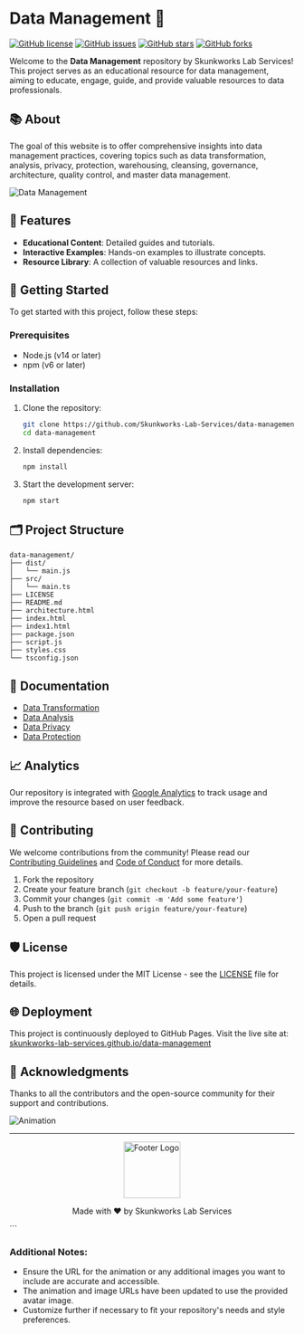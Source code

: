 # Data Management 🚀

[![GitHub license](https://img.shields.io/badge/license-MIT-blue.svg)](LICENSE)
[![GitHub issues](https://img.shields.io/github/issues/Skunkworks-Lab-Services/data-management.svg)](https://github.com/Skunkworks-Lab-Services/data-management/issues)
[![GitHub stars](https://img.shields.io/github/stars/Skunkworks-Lab-Services/data-management.svg)](https://github.com/Skunkworks-Lab-Services/data-management/stargazers)
[![GitHub forks](https://img.shields.io/github/forks/Skunkworks-Lab-Services/data-management.svg)](https://github.com/Skunkworks-Lab-Services/data-management/network)

Welcome to the **Data Management** repository by Skunkworks Lab Services! This project serves as an educational resource for data management, aiming to educate, engage, guide, and provide valuable resources to data professionals.

## 📚 About

The goal of this website is to offer comprehensive insights into data management practices, covering topics such as data transformation, analysis, privacy, protection, warehousing, cleansing, governance, architecture, quality control, and master data management.

![Data Management](https://private-user-images.githubusercontent.com/126121348/345966046-5b6cc808-bc90-412d-b5cf-760f2f6dd40f.png?jwt=eyJhbGciOiJIUzI1NiIsInR5cCI6IkpXVCJ9.eyJpc3MiOiJnaXRodWIuY29tIiwiYXVkIjoicmF3LmdpdGh1YnVzZXJjb250ZW50LmNvbSIsImtleSI6ImtleTUiLCJleHAiOjE3MjE3NTc5MzYsIm5iZiI6MTcyMTc1NzYzNiwicGF0aCI6Ii8xMjYxMjEzNDgvMzQ1OTY2MDQ2LTViNmNjODA4LWJjOTAtNDEyZC1iNWNmLTc2MGYyZjZkZDQwZi5wbmc_WC1BbXotQWxnb3JpdGhtPUFXUzQtSE1BQy1TSEEyNTYmWC1BbXotQ3JlZGVudGlhbD1BS0lBVkNPRFlMU0E1M1BRSzRaQSUyRjIwMjQwNzIzJTJGdXMtZWFzdC0xJTJGczMlMkZhd3M0X3JlcXVlc3QmWC1BbXotRGF0ZT0yMDI0MDcyM1QxODAwMzZaJlgtQW16LUV4cGlyZXM9MzAwJlgtQW16LVNpZ25hdHVyZT02YWYwYTFlMWIzYzZkZGNiZTAyY2I4MjYxN2NhN2I3MWQxNzBiN2E5ZjA0MzdhN2YzNjVjNWU3MmIxMDQ2MDZjJlgtQW16LVNpZ25lZEhlYWRlcnM9aG9zdCZhY3Rvcl9pZD0wJmtleV9pZD0wJnJlcG9faWQ9MCJ9.zNH-o1tOYjCkCOUunQVshiMYf-QI3zo36AAI4nyO2-M)

## 🌟 Features

- **Educational Content**: Detailed guides and tutorials.
- **Interactive Examples**: Hands-on examples to illustrate concepts.
- **Resource Library**: A collection of valuable resources and links.

## 🚀 Getting Started

To get started with this project, follow these steps:

### Prerequisites

- Node.js (v14 or later)
- npm (v6 or later)

### Installation

1. Clone the repository:
   ```sh
   git clone https://github.com/Skunkworks-Lab-Services/data-management.git
   cd data-management
   ```

2. Install dependencies:
   ```sh
   npm install
   ```

3. Start the development server:
   ```sh
   npm start
   ```

## 🗂️ Project Structure

```plaintext
data-management/
├── dist/
│   └── main.js
├── src/
│   └── main.ts
├── LICENSE
├── README.md
├── architecture.html
├── index.html
├── index1.html
├── package.json
├── script.js
├── styles.css
└── tsconfig.json
```

## 📜 Documentation

- [Data Transformation](docs/data-transformation.md)
- [Data Analysis](docs/data-analysis.md)
- [Data Privacy](docs/data-privacy.md)
- [Data Protection](docs/data-protection.md)

## 📈 Analytics

Our repository is integrated with [Google Analytics](https://analytics.google.com/) to track usage and improve the resource based on user feedback.

## 🤝 Contributing

We welcome contributions from the community! Please read our [Contributing Guidelines](CONTRIBUTING.md) and [Code of Conduct](CODE_OF_CONDUCT.md) for more details.

1. Fork the repository
2. Create your feature branch (`git checkout -b feature/your-feature`)
3. Commit your changes (`git commit -m 'Add some feature'`)
4. Push to the branch (`git push origin feature/your-feature`)
5. Open a pull request

## 🛡️ License

This project is licensed under the MIT License - see the [LICENSE](LICENSE) file for details.

## 🌐 Deployment

This project is continuously deployed to GitHub Pages. Visit the live site at: [skunkworks-lab-services.github.io/data-management](https://skunkworks-lab-services.github.io/data-management/)

## 🎉 Acknowledgments

Thanks to all the contributors and the open-source community for their support and contributions.

![Animation](https://github.com/skunkworksza/Media/blob/main/avatar.png?raw=true)

---

<p align="center">
  <img src="https://github.com/skunkworksza/Media/blob/main/avatar.png?raw=true" alt="Footer Logo" width="100"/>
</p>

<p align="center">
  Made with ❤️ by Skunkworks Lab Services
</p>
```

### Additional Notes:

- Ensure the URL for the animation or any additional images you want to include are accurate and accessible.
- The animation and image URLs have been updated to use the provided avatar image.
- Customize further if necessary to fit your repository's needs and style preferences.
